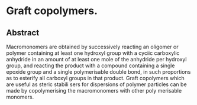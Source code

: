 # Graft copolymers.

## Abstract
Macromonomers are obtained by successively reacting an oligomer or polymer containing at least one hydroxyl group with a cyciic carboxylic anhydride in an amount of at least one mole of the anhydride per hydroxyl group, and reacting the product with a compound containing a single epoxide group and a single polymerisable double bond, in such proportions as to esterify all carboxyl groups in that product. Graft copolymers which are useful as steric stabili sers for dispersions of polymer particles can be made by copolymerising the macromonomers with other poly merisable monomers.